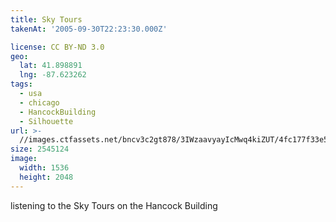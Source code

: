```yaml
---
title: Sky Tours
takenAt: '2005-09-30T22:23:30.000Z'

license: CC BY-ND 3.0
geo:
  lat: 41.898891
  lng: -87.623262
tags:
  - usa
  - chicago
  - HancockBuilding
  - Silhouette
url: >-
  //images.ctfassets.net/bncv3c2gt878/3IWzaavyayIcMwq4kiZUT/4fc177f33e5646be42cb2a2b644b4df6/sky-tours_4325625040_o
size: 2545124
image:
  width: 1536
  height: 2048
---
```


listening to the Sky Tours on the Hancock Building
